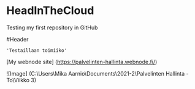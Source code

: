 # HeadInTheCloud

Testing my first repository in GitHub

#Header

    'Testaillaan toimiiko'

[My webnode site] (https://palvelinten-hallinta.webnode.fi/)

![Image] (C:\Users\Mika Aarnio\Documents\2021-2\Palvelinten Hallinta - To\Viikko 3)

